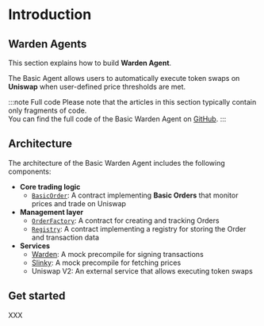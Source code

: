 ﻿---
sidebar_position: 1
---

# Introduction

## Warden Agents

This section explains how to build **Warden Agent**.

The Basic Agent allows users to automatically execute token swaps on **Uniswap** when user-defined price thresholds are met.

:::note Full code
Please note that the articles in this section typically contain only fragments of code.  
You can find the full code of the Basic Warden Agent on [GitHub](https://github.com/warden-protocol/wardenprotocol/tree/main/solidity).
:::

## Architecture

The architecture of the Basic Warden Agent includes the following components:

- **Core trading logic**  
  - [`BasicOrder`](build-a-basic-agent/implement-basic-orders): A contract implementing **Basic Orders** that monitor prices and trade on Uniswap
- **Management layer**
  - [`OrderFactory`](build-the-infrastructure-for-agents/implement-order-factory): A contract for creating and tracking Orders
  - [`Registry`](build-the-infrastructure-for-agents/create-helpers-and-utils#3-implement-the-registry): A contract implementing a registry for storing the Order and transaction data
- **Services**
  - [Warden](build-the-infrastructure-for-agents/create-mock-precompiles#12-create-a-warden-precompile): A mock precompile for signing transactions
  - [Slinky](build-the-infrastructure-for-agents/create-mock-precompiles#11-create-a-slinky-precompile): A mock precompile for fetching prices
  - Uniswap V2: An external service that allows executing token swaps

## Get started

XXX
